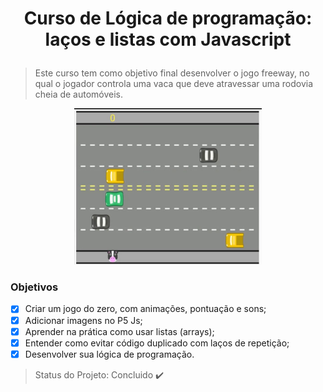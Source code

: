 # <p align="center"> Curso de Lógica de programação: laços e listas com Javascript</p>

> <p align="justified"> Este curso tem como objetivo final desenvolver o jogo freeway, no qual o jogador controla uma vaca que deve atravessar uma rodovia cheia de automóveis. </p>

<p align="center">
<img src="https://github.com/nathalia-alves/projeto-freeway-alura/blob/main/free_way.jpeg?raw=true" width="300" height="250">
</p>

### Objetivos
- [x] Criar um jogo do zero, com animações, pontuação e sons;
- [x] Adicionar imagens no P5 Js;
- [x] Aprender na prática como usar listas (arrays);
- [x] Entender como evitar código duplicado com laços de repetição;
- [x] Desenvolver sua lógica de programação.

> Status do Projeto: Concluido :heavy_check_mark:
